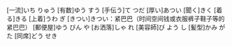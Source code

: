 [一流]いち りゅう
[有数]ゆう すう
[手伝う]て つだ
[厚い]あつい
[聞く]きく
[着る]きる
[上着]うわ ぎ
[きつい]きつい：紧巴巴（时间空间钱或衣服裤子鞋子等的紧巴巴）
[郵便屋]ゆう びん や
[お洒落]しゃ れ
[美容師]び よう し
[髪型]かみ がた
[同席]どう せき
